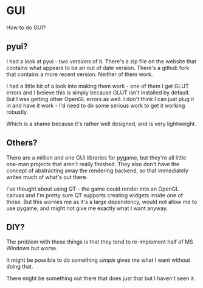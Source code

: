 GUI
===

How to do GUI?

pyui?
-----

I had a look at pyui - two versions of it. There's a zip file on the website
that contains what appears to be an out of date version. There's a github
fork that contains a more recent version. Neither of them work.

I had a little bit of a look into making them work - one of them I get
GLUT errors and I believe this is simply because GLUT isn't installed by
default. But I was getting other OpenGL errors as well. I don't think I can
just plug it in and have it work - I'd need to do some serious work to get
it working robustly.

Which is a shame because it's rather well designed, and is very lightweight.

Others?
-------

There are a million and one GUI libraries for pygame, but they're all little
one-man projects that aren't really finished. They also don't have the concept
of abstracting away the rendering backend, so that immediately writes much of
what's out there.

I've thought about using QT - the game could render into an OpenGL canvas
and I'm pretty sure QT supports creating widgets inside one of those.  But this
worries me as it's a large dependency, would not allow me to use pygame, and
might not give me exactly what I want anyway.

DIY?
----

The problem with these things is that they tend to re-implement half of MS
Windows but worse.

It might be possible to do something *simple* gives me what I want without
doing that.

There might be something out there that does just that but I haven't seen it.